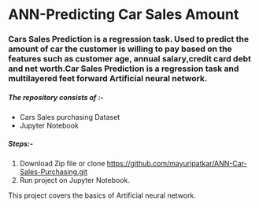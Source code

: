 # ANN-Predicting Car Sales Amount
### Cars Sales Prediction is a regression task. Used to predict the amount of car the customer is willing to pay based on the features such as customer age, annual salary,credit card debt and net worth.Car Sales Prediction is a regression task and multilayered feet forward Artificial neural network.

##### The repository consists of :-
- Cars Sales purchasing Dataset
- Jupyter Notebook 

##### Steps:-
1. Download Zip file or clone https://github.com/mayuripatkar/ANN-Car-Sales-Purchasing.git
2. Run project on Jupyter Notebook.

This project covers the basics of Artificial neural network.
